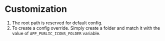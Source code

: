 # Customization

1. The root path is reserved for default config.
2. To create a config override. Simply create a folder and match it with the value of `APP_PUBLIC_ICONS_FOLDER` variable.